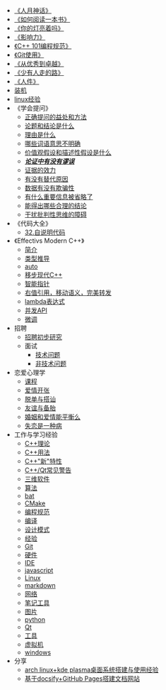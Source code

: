 * [《人月神话》](MMM/人月神话.md)
* [《如何阅读一本书》](HTRAB/如何阅读一本书.md)
* [《你的灯亮着吗》](AYLO/你的灯亮着吗.md)
* [《影响力》](influence/影响力.md)
* [《C++ 101编程规范》](CPP101/C++101编程规范.md)
* [《Git使用》](Git/Git使用.md)
* [《从优秀到卓越》](GoodToGreat/从优秀到卓越.md)
* [《少有人走的路》](RoadLessTraveled/少有人走的路.md)
* [《人件》](Peopleware/Peopleware.md)
* [装机](computer/装机.md)
* [linux经验](Linux/experience.md)
* 《学会提问》
  * [正确提问的益处和方法](AskingRightQuestions/正确提问的益处和方法.md)
  * [论题和结论是什么](AskingRightQuestions/论题和结论是什么.md)
  * [理由是什么](AskingRightQuestions/理由是什么.md)
  * [哪些词语意思不明确](AskingRightQuestions/哪些词语意思不明确.md)
  * [价值观假设和描述性假设是什么](AskingRightQuestions/价值观假设和描述性假设是什么.md)
  * [***论证中有没有谬误***](AskingRightQuestions/论证中有没有谬误.md)
  * [证据的效力](AskingRightQuestions/证据的效力.md)
  * [有没有替代原因](AskingRightQuestions/有没有替代原因.md)
  * [数据有没有欺骗性](AskingRightQuestions/数据有没有欺骗性.md)
  * [有什么重要信息被省略了](AskingRightQuestions/有什么重要信息被省略了.md)
  * [能得出哪些合理的结论](AskingRightQuestions/能得出哪些合理的结论.md)
  * [干扰批判性思维的障碍](AskingRightQuestions/干扰批判性思维的障碍.md)
* 《代码大全》
  * [32.自说明代码](CodeComplete/32.自说明代码.md)
* 《Effectivs Modern C++》
  * [简介](EffectiveModernCpp/0.Introduction.md)
  * [类型推导](EffectiveModernCpp/1.DeducingTypes.md)
  * [auto](EffectiveModernCpp/2.Auto.md)
  * [移步现代C++](EffectiveModernCpp/3.MovingToModernCpp.md)
  * [智能指针](EffectiveModernCpp/4.SmartPointers.md)
  * [右值引用，移动语义，完美转发](EffectiveModernCpp/5.RRefMovSemPerfForw.md)
  * [lambda表达式](EffectiveModernCpp/6.LambdaExpressions.md)
  * [并发API](EffectiveModernCpp/7.TheConcurrencyAPI.md)
  * [微调](EffectiveModernCpp/8.Tweaks.md)
* 招聘
  * [招聘初步研究](recruit/招聘初步研究.md)
  * 面试
    * [技术问题](recruit/技术问题.md)
    * [非技术问题](recruit/非技术问题.md)
* 恋爱心理学
  * [课程](PsychologyOfLove/课程.md)
  * [爱情开张](PsychologyOfLove/爱情开张.md)
  * [脱单与搭讪](PsychologyOfLove/脱单与搭讪.md)
  * [友谊与备胎](PsychologyOfLove/友谊与备胎.md)
  * [婚姻和爱情能平衡么](PsychologyOfLove/婚姻和爱情能平衡么.md)
  * [失恋是一种病](PsychologyOfLove/失恋是一种病.md)
* 工作与学习经验
  * [C++理论](WORK/cppConcepts.md)
  * [C++用法](WORK/cppUsages.md)
  * [C++"新"特性](WORK/cppNewFeatures.md)
  * [C++/Qt常见警告](WORK/cppWarnings.md)
  * [三维软件](WORK/3DSoftware.md)
  * [算法](WORK/algorithm.md)
  * [bat](WORK/bat.md)
  * [CMake](WORK/cmake.md)
  * [编程规范](WORK/codingRules.md)
  * [编译](WORK/compile.md)
  * [设计模式](WORK/designPatterns.md)
  * [经验](WORK/experience.md)
  * [Git](WORK/git.md)
  * [硬件](WORK/hardware.md)
  * [IDE](WORK/IDE.md)
  * [javascript](WORK/javascript.md)
  * [Linux](WORK/linux.md)
  * [markdown](WORK/markdown.md)
  * [网络](WORK/network.md)
  * [笔记工具](WORK/noteTools.md)
  * [图片](WORK/picture.md)
  * [python](WORK/python.md)
  * [Qt](WORK/Qt.md)
  * [工具](WORK/tools.md)
  * [虚拟机](WORK/vm.md)
  * [windows](WORK/windows.md)
* 分享
  * [arch linux+kde plasma桌面系统搭建与使用经验](share/arch%20linux+kde%20plasma桌面系统搭建与使用经验.md)
  * [基于docsify+GitHub Pages搭建文档网站](share/基于docsify+GitHub%20Pages搭建文档网站.md)
